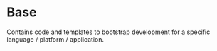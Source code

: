 # Base
Contains code and templates to bootstrap development for a specific language / platform / application.
